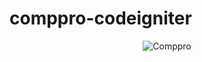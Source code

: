 # comppro-codeigniter
<p align="center">
   <img src="https://raw.githubusercontent.com/hariwicaksono/comppro-codeigniter/master/2020-07-11_113109_localhost.png" alt="Comppro">
</p>
